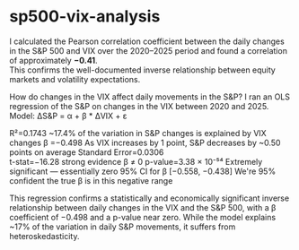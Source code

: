 # sp500-vix-analysis
I calculated the Pearson correlation coefficient between the daily changes in the S&P 500 and VIX over the 2020–2025 period and found a correlation of approximately **−0.41**.  
This confirms the well-documented inverse relationship between equity markets and volatility expectations.

How do changes in the VIX affect daily movements in the S&P?
I ran an OLS regression of the S&P on changes in the VIX between 2020 and 2025. 
Model: ΔS&P = α + β * ΔVIX + ε

R²=0.1743	~17.4% of the variation in S&P changes is explained by VIX changes 
β =−0.498	As VIX increases by 1 point, S&P decreases by ~0.50 points on average
Standard Error=0.0306	
t-stat=−16.28	strong evidence β ≠ 0
p-value=3.38 × 10⁻⁵⁴	Extremely significant — essentially zero
95% CI for β	[−0.558, −0.438]	We're 95% confident the true β is in this negative range

This regression confirms a statistically and economically significant inverse relationship between daily changes in the VIX and the S&P 500, with a β coefficient of −0.498 and a p-value near zero. While the model explains ~17% of the variation in daily S&P movements, it suffers from heteroskedasticity. 
